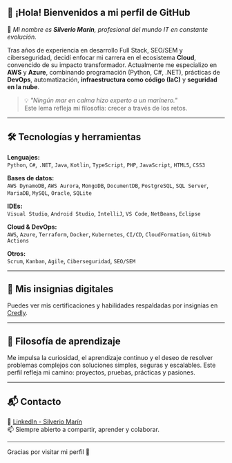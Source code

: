 ## 👋 ¡Hola! Bienvenidos a mi perfil de GitHub

🎯 *Mi nombre es **Silverio Marín**, profesional del mundo IT en constante evolución.*

Tras años de experiencia en desarrollo Full Stack, SEO/SEM y ciberseguridad, decidí enfocar mi carrera en el ecosistema **Cloud**, convencido de su impacto transformador. Actualmente me especializo en **AWS** y **Azure**, combinando programación (Python, C#, .NET), prácticas de **DevOps**, automatización, **infraestructura como código (IaC)** y **seguridad en la nube**.

> 💡 *"Ningún mar en calma hizo experto a un marinero."*  
> Este lema refleja mi filosofía: crecer a través de los retos.

---

## 🛠️ Tecnologías y herramientas

**Lenguajes:**  
`Python`, `C#`, `.NET`, `Java`, `Kotlin`, `TypeScript`, `PHP`, `JavaScript`, `HTML5`, `CSS3`

**Bases de datos:**  
`AWS DynamoDB`, `AWS Aurora`, `MongoDB`, `DocumentDB`, `PostgreSQL`, `SQL Server`, `MariaDB`, `MySQL`, `Oracle`, `SQLite`

**IDEs:**  
`Visual Studio`, `Android Studio`, `IntelliJ`, `VS Code`, `NetBeans`, `Eclipse`

**Cloud & DevOps:**  
`AWS`, `Azure`, `Terraform`, `Docker`, `Kubernetes`, `CI/CD`, `CloudFormation`, `GitHub Actions`

**Otros:**  
`Scrum`, `Kanban`, `Agile`, `Ciberseguridad`, `SEO/SEM`

---

## 🌟 Mis insignias digitales

Puedes ver mis certificaciones y habilidades respaldadas por insignias en [Credly](https://www.credly.com/users/silverio-marin).

---

## 🌱 Filosofía de aprendizaje

Me impulsa la curiosidad, el aprendizaje continuo y el deseo de resolver problemas complejos con soluciones simples, seguras y escalables. Este perfil refleja mi camino: proyectos, pruebas, prácticas y pasiones.

---

## 📬 Contacto

📎 [LinkedIn - Silverio Marín](https://www.linkedin.com/in/silveriomarin)  
📫 Siempre abierto a compartir, aprender y colaborar.

---

Gracias por visitar mi perfil 🙌
